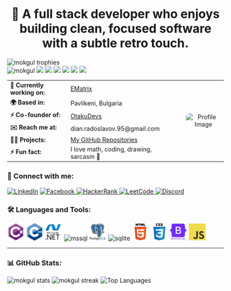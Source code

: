 <h1 align="center">🎨 A full stack developer who enjoys building clean, focused software with a subtle retro touch.</h1>

<img src="https://github-profile-trophy.vercel.app/?username=mokgul&theme=nord" alt="mokgul trophies" />

<div class="d-flex flex-row gap-2">
<img src="https://komarev.com/ghpvc/?username=mokgul&label=Profile%20views&color=0e75b6&style=flat" alt="mokgul" />
 <img src="https://img.shields.io/github/followers/mokgul?style=flat&logo=github" />
<img src="https://img.shields.io/github/stars/mokgul?style=flat&logo=github" />
 <img src="https://img.shields.io/github/last-commit/OtakuDevs/EMatrix?style=flat&logo=github" />
<img src="https://img.shields.io/github/languages/top/OtakuDevs/EMatrix?style=flat&logo=github" />
 <img src="https://img.shields.io/badge/email-dian.radoslavov.95@gmail.com-blue?style=flat&logo=gmail&logoColor=white" />
 <img src="https://img.shields.io/badge/OtakuDevs-Website-orange?style=flat&logo=firefox-browser&logoColor=white&link=https://otakudevs.net" />
</div>

 

 <table>
  <tr>
    <td><strong>🔭 Currently working on:</strong></td>
    <td><a href="https://github.com/OtakuDevs/EMatrix">EMatrix</a></td>
    <td rowspan="6" style="text-align: center; padding-left: 20px;">
      <img src="https://avatars.githubusercontent.com/u/110693556?s=200&v=4" alt="Profile Image" width="150" style="border-radius: 8px;" />
    </td>
  </tr>
  <tr>
    <td><strong>🌍 Based in:</strong></td>
    <td>Pavlikeni, Bulgaria</td>
  </tr>
  <tr>
    <td><strong>⚡ Co-founder of:</strong></td>
    <td><a href="https://otakudevs.net/">OtakuDevs</a></td>
  </tr>
  <tr>
    <td><strong>✉️ Reach me at:</strong></td>
    <td>dian.radoslavov.95@gmail.com</td>
  </tr>
  <tr>
    <td><strong>👨‍💻 Projects:</strong></td>
    <td><a href="https://github.com/mokgul?tab=repositories">My GitHub Repositories</a></td>
  </tr>
  <tr>
    <td><strong>⚡ Fun fact:</strong></td>
    <td>I love math, coding, drawing, sarcasm 🙈</td>
  </tr>
</table>

   
 ### 🤝 Connect with me:
 <a href="https://linkedin.com/in/dian-radoslavov-65696ab1" target="_blank">
 <img src="https://raw.githubusercontent.com/rahuldkjain/github-profile-readme-generator/master/src/images/icons/Social/linked-in-alt.svg" alt="LinkedIn" height="30" width="40" /></a>
 <a href="https://fb.com/dian.radoslavov.95" target="_blank">
 <img src="https://raw.githubusercontent.com/rahuldkjain/github-profile-readme-generator/master/src/images/icons/Social/facebook.svg" alt="Facebook" height="30" width="40" />
 </a>
 <a href="https://www.hackerrank.com/dian_radoslavov1" target="_blank">
 <img src="https://raw.githubusercontent.com/rahuldkjain/github-profile-readme-generator/master/src/images/icons/Social/hackerrank.svg" alt="HackerRank" height="30" width="40" />
 </a>
 <a href="https://www.leetcode.com/mokgul" target="_blank">
 <img src="https://raw.githubusercontent.com/rahuldkjain/github-profile-readme-generator/master/src/images/icons/Social/leet-code.svg" alt="LeetCode" height="30" width="40" />
 </a>
 <a href="https://discord.gg/qdaNcJ7Z6r" target="_blank">
 <img src="https://raw.githubusercontent.com/rahuldkjain/github-profile-readme-generator/master/src/images/icons/Social/discord.svg" alt="Discord" height="30" width="40" />
 </a>


### 🛠️ Languages and Tools:
<p align="left">
  <img src="https://raw.githubusercontent.com/devicons/devicon/master/icons/csharp/csharp-original.svg" alt="csharp" width="40" height="40" />
  <img src="https://raw.githubusercontent.com/devicons/devicon/master/icons/cplusplus/cplusplus-original.svg" alt="cplusplus" width="40" height="40" />
  <img src="https://raw.githubusercontent.com/devicons/devicon/master/icons/dot-net/dot-net-original-wordmark.svg" alt="dotnet" width="40" height="40" />
  <img src="https://www.svgrepo.com/show/303229/microsoft-sql-server-logo.svg" alt="mssql" width="40" height="40" />
  <img src="https://raw.githubusercontent.com/devicons/devicon/master/icons/postgresql/postgresql-original-wordmark.svg" alt="postgresql" width="40" height="40" />
  <img src="https://www.vectorlogo.zone/logos/sqlite/sqlite-icon.svg" alt="sqlite" width="40" height="40" />
  <img src="https://raw.githubusercontent.com/devicons/devicon/master/icons/html5/html5-original-wordmark.svg" alt="html5" width="40" height="40" />
  <img src="https://raw.githubusercontent.com/devicons/devicon/master/icons/css3/css3-original-wordmark.svg" alt="css3" width="40" height="40" />
  <img src="https://raw.githubusercontent.com/devicons/devicon/master/icons/bootstrap/bootstrap-plain-wordmark.svg" alt="bootstrap" width="40" height="40" />
  <img src="https://raw.githubusercontent.com/devicons/devicon/master/icons/javascript/javascript-original.svg" alt="javascript" width="40" height="40" />
</p>

---

### 📊 GitHub Stats:

<div class="d-flex flex-row">
  <img src="https://github-readme-stats.vercel.app/api?username=mokgul&show_icons=true&theme=dark&title_color=ffd700&text_color=ffd700&icon_color=ffd700" alt="mokgul stats" />
  <img src="https://github-readme-streak-stats.herokuapp.com/?user=mokgul&theme=dark&ring=ffd700&fire=ffd700&currStreakLabel=ffd700&sideNums=ffd700&sideLabels=ffd700&dates=ffd700" alt="mokgul streak" />
  <img src="https://github-readme-stats.vercel.app/api/top-langs?username=mokgul&show_icons=true&locale=en&layout=compact&theme=dark&title_color=ffd700&text_color=ffd700" alt="Top Languages" />
</div>






  


